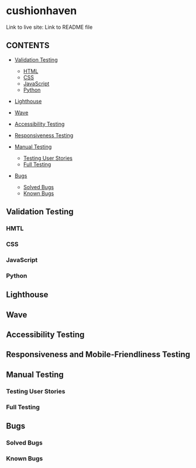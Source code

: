 # cushionhaven
 

Link to live site: []()
Link to README file []()

## CONTENTS

- [Validation Testing](#Validation-Testing)
  - [HTML](#HTML)
  - [CSS](#CSS)
  - [JavaScript](#JavaScript)
  - [Python](#Python)

- [Lighthouse](#Lighthouse)
- [Wave](#Wave)
- [Accessibility Testing](#Accessibility-Testing)
- [Responsiveness Testing](#Responsiveness-Testing)

- [Manual Testing](#Manual_Testing)
  - [Testing User Stories](#Testing-User-Stories)
  - [Full Testing](#Full_Testing)

- [Bugs](#Bugs)
  - [Solved Bugs](#Solved-Bugs)
  - [Known Bugs](#Known-Bugs)

## Validation Testing

### HMTL

### CSS

### JavaScript

### Python

## Lighthouse

## Wave

## Accessibility Testing

## Responsiveness and Mobile-Friendliness Testing

## Manual Testing

### Testing User Stories

### Full Testing

## Bugs

### Solved Bugs

### Known Bugs

